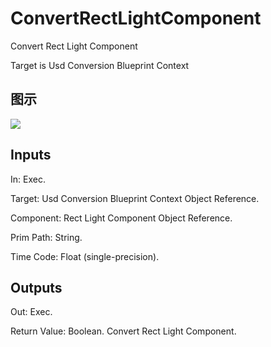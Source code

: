 # ConvertRectLightComponent

Convert Rect Light Component

Target is Usd Conversion Blueprint Context

## 图示

![]($-20221218-18221314.png)

## Inputs

In: Exec.

Target: Usd Conversion Blueprint Context Object Reference.

Component: Rect Light Component Object Reference.

Prim Path: String.

Time Code: Float (single-precision).  

## Outputs

Out: Exec.

Return Value: Boolean. Convert Rect Light Component.

